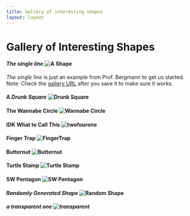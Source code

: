 ```yaml
---
title: Gallery of interesting shapes
layout: layout
---
```


# Gallery of Interesting Shapes



#### *The single line* ![A Shape](http://UW-GEOG458-Winter2016.github.io/galleries/shapes/lrb9-gallery.svg)
*The single line* is just an example from Prof. Bergmann to get us started. Note: Check the [gallery URL](http://UW-GEOG458-Winter2016.github.io/shapes.html) after you save it to make sure it works.

#### A *Drunk Square* ![Drunk Square](http://UW-GEOG458-Winter2016.github.io/galleries/shapes/Hardy.svg)

#### The Wannabe Circle ![Wannabe Circle](http://UW-GEOG458-Winter2016.github.io/galleries/shapes/willchan22-zellenberg-gallery.svg)

#### IDK What to Call This ![twofourone](http://uw-geog458-winter2016.github.io/galleries/shapes/turtles-and-circles-lonnie-oster-tretiakova.svg)

#### Finger Trap ![FingerTrap](http://uw-geog458-winter2016.github.io/galleries/shapes/uncheckederror-mhuh22-galleryprint.svg)

#### Butternut ![Butternut](http://uw-geog458-winter2016.github.io/galleries/shapes/rachelericturtleactivity.svg)

#### Turtle Stamp ![Turtle Stamp](http://uw-geog458-winter2016.github.io/galleries/shapes/turtle_stamp.svg)

#### SW Pentagon ![SW Pentagon](http://uw-geog458-winter2016.github.io/galleries/shapes/nu_canv.svg)

#### *Randomly Generated Shape* ![Random Shape](http://uw-geog458-winter2016.github.io/galleries/shapes/turtles-and-circles-m1ked123-nsh1988.svg)

##### a *transparent* one ![transparent](http://UW-GEOG458-Winter2016.github.io/galleries/shapes/turtle-and-circles-biubiu233-diandianwr.svg)
